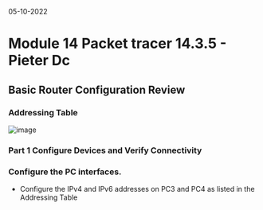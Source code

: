 05-10-2022

# Module 14 Packet tracer 14.3.5 - Pieter Dc

## Basic Router Configuration Review

### Addressing Table

![image](https://user-images.githubusercontent.com/100133263/194143926-f6160b70-db7c-40e6-b4de-249020fabf78.png)

### Part 1 Configure Devices and Verify Connectivity

### Configure the PC interfaces.

- Configure the IPv4 and IPv6 addresses on PC3 and PC4 as listed in the Addressing Table
